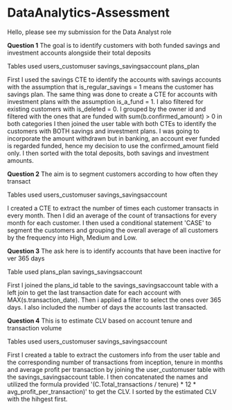 # DataAnalytics-Assessment
Hello, please see my submission for the Data Analyst role

**Question 1**
The goal is to identify customers with both funded savings and investment accounts alongside their total deposits

Tables used
users_customuser
savings_savingsaccount
plans_plan

First I used the savings CTE to identify the accounts with savings accounts with the assumption that is_regular_savings = 1 means the customer has savings plan. The same thing was done to create a CTE for accounts with investment plans with the assumption is_a_fund = 1.
I also filtered for existing customers with is_deleted =  0. I grouped by the owner id and filtered with the ones that are funded with sum(b.confirmed_amount) > 0 in both categories
I then joined the user table with both CTEs to identify the customers with BOTH savings and investment plans.
I was going to incorporate the amount withdrawn but in banking, an account ever funded is regarded funded, hence my decision to use the confirmed_amount field only.
I then sorted with the total deposits, both savings and investment amounts.


**Question 2**
The aim is to segment customers according to how often they transact

Tables used 
users_customuser
savings_savingsaccount

I created a CTE to extract the number of times each customer transacts in every month.
Then I did an average of the count of transactions for every month for each customer. 
I then used a conditional statement 'CASE' to segment the customers and grouping the overall average of all customers by the frequency into High, Medium and Low.


**Question 3**
The ask here is to identify accounts that have been inactive for ver 365 days

Table used
plans_plan
savings_savingsaccount

First I joined the plans_id table to the savings_savingsaccount table with a left join to get the last transaction date for each account with MAX(s.transaction_date).
Then i applied a filter to select the ones over 365 days.
I also included the number of days the accounts last transacted.


**Question 4**
This is to estimate CLV based on account tenure and transaction volume

Tables used
users_customuser
savings_savingsaccount

First I created a table to extract the customers info from the user table and the corresponding number of transactions from inception, tenure in months and average profit per transaction by joining the user_customuser table with the savings_savingsaccount table.
I then concatenated the names and utilized the formula provided '(C.Total_transactions / tenure) * 12 * avg_profit_per_transaction)' to get the CLV.
I sorted by the estimated CLV with the hihgest first.


